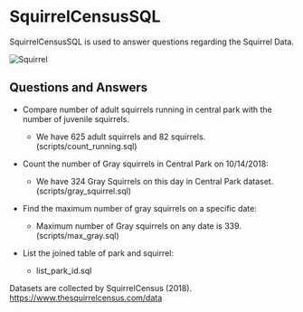 # SquirrelCensusSQL

SquirrelCensusSQL is used to answer questions regarding the Squirrel Data.

![Squirrel](https://user-images.githubusercontent.com/70782465/222506977-02b6d843-11f2-4994-8cbc-9498aa1cedf3.gif)

## Questions and Answers
* Compare number of adult squirrels running in central park with the number of juvenile squirrels.
  - We have 625 adult squirrels and 82 squirrels. (scripts/count_running.sql)

* Count the number of Gray squirrels in Central Park on 10/14/2018:
  - We have 324 Gray Squirrels on this day in Central Park dataset. (scripts/gray_squirrel.sql)

* Find the maximum number of gray squirrels on a specific date:
  - Maximum number of Gray squirrels on any date is 339. (scripts/max_gray.sql)

* List the joined table of park and squirrel:
  - list_park_id.sql

Datasets are collected by SquirrelCensus (2018). https://www.thesquirrelcensus.com/data
